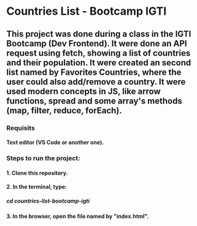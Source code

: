 # Countries List - Bootcamp IGTI

## This project was done during a class in the IGTI Bootcamp (Dev Frontend). It were done an API request using fetch, showing a list of countries and their population. It were created an second list named by Favorites Countries, where the user could also add/remove a country. It were used modern concepts in JS, like arrow functions, spread and some array's methods (map, filter, reduce, forEach). 

### Requisits 

#### Text editor (VS Code or another one).

### Steps to run the project:

#### 1. Clone this repository.

#### 2. In the terminal, type:

##### cd countries-list-bootcamp-igti

#### 3. In the browser, open the file named by "index.html".

